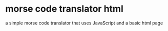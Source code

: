 # morse code translator html
a simple morse code translator that uses JavaScript and a basic html page
